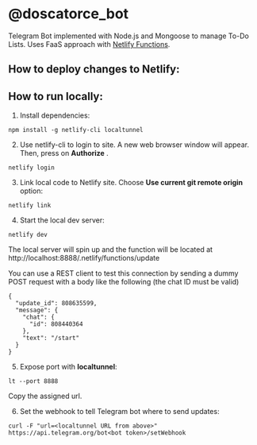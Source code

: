 # @doscatorce_bot

Telegram Bot implemented with Node.js and Mongoose to manage To-Do Lists. Uses FaaS approach with [Netlify Functions](https://www.netlify.com/products/functions/).

## How to deploy changes to Netlify:

## How to run locally:

1. Install dependencies:

```
npm install -g netlify-cli localtunnel
```

2. Use netlify-cli to login to site. A new web browser window will appear. Then, press on **Authorize** .

```
netlify login
```

3. Link local code to Netlify site. Choose **Use current git remote origin** option:

```
netlify link
```

4. Start the local dev server:

```
netlify dev
```

The local server will spin up and the function will be located at http://localhost:8888/.netlify/functions/update

You can use a REST client to test this connection by sending a dummy POST request with a body like the following (the chat ID must be valid)

```
{
  "update_id": 808635599,
  "message": {
    "chat": {
      "id": 808440364
    },
    "text": "/start"
  }
}
```

5. Expose port with **localtunnel**:

```
lt --port 8888
```

Copy the assigned url.

6. Set the webhook to tell Telegram bot where to send updates:

```
curl -F "url=<localtunnel URL from above>" https://api.telegram.org/bot<bot token>/setWebhook
```
